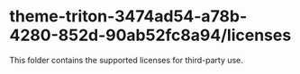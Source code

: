 # theme-triton-3474ad54-a78b-4280-852d-90ab52fc8a94/licenses

This folder contains the supported licenses for third-party use.
